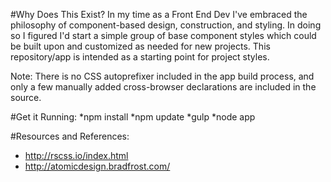 #Why Does This Exist?
In my time as a Front End Dev I've embraced the philosophy of component-based design, construction, and styling. In doing so I figured I'd start a simple group of base component styles which could be built upon and customized as needed for new projects. This repository/app is intended as a starting point for project styles.

Note: There is no CSS autoprefixer included in the app build process, and only a few manually added cross-browser declarations are included in the source. 

#Get it Running:
*npm install
*npm update
*gulp
*node app

#Resources and References:
- http://rscss.io/index.html
- http://atomicdesign.bradfrost.com/
